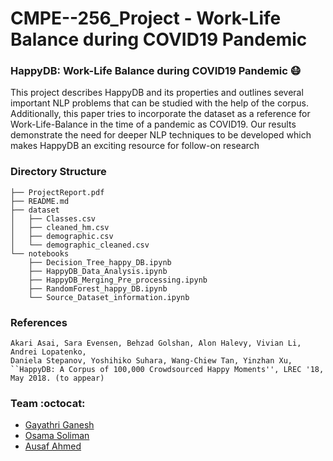 # CMPE--256_Project - Work-Life Balance during COVID19 Pandemic

### **HappyDB: Work-Life Balance during COVID19 Pandemic** :mask:
This project describes HappyDB and its properties and outlines several important NLP problems that
can be studied with the help of the corpus. Additionally, this paper tries to incorporate the dataset as a reference for
Work-Life-Balance in the time of a pandemic as COVID19. Our results demonstrate the need for deeper
NLP techniques to be developed which makes HappyDB an exciting resource for follow-on research

### **Directory Structure**
```
├── ProjectReport.pdf
├── README.md
├── dataset
│   ├── Classes.csv
│   ├── cleaned_hm.csv
│   ├── demographic.csv
│   └── demographic_cleaned.csv
└── notebooks
    ├── Decision_Tree_happy_DB.ipynb
    ├── HappyDB_Data_Analysis.ipynb
    ├── HappyDB_Merging_Pre_processing.ipynb
    ├── RandomForest_happy_DB.ipynb
    └── Source_Dataset_information.ipynb
```

### **References**
```
Akari Asai, Sara Evensen, Behzad Golshan, Alon Halevy, Vivian Li, Andrei Lopatenko, 
Daniela Stepanov, Yoshihiko Suhara, Wang-Chiew Tan, Yinzhan Xu, 
``HappyDB: A Corpus of 100,000 Crowdsourced Happy Moments'', LREC '18, May 2018. (to appear)
```

### **Team** :octocat:
* [Gayathri Ganesh](https://github.com/gayathrig269)
* [Osama Soliman](https://github.com/osamamohamedsoliman)
* [Ausaf Ahmed](https://github.com/ausafaq)

